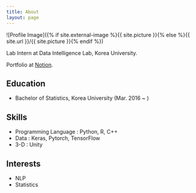 ```yaml
---
title: About
layout: page
---
```

![Profile Image]({% if site.external-image %}{{ site.picture }}{% else %}{{ site.url }}/{{ site.picture }}{% endif %})

Lab Intern at Data Intelligence Lab, Korea University.  


Portfolio at [Notion](https://www.notion.so/keom/Hey-there-I-m-Ji-Hun-654f3eb3131c4ef7b6f604deb07711b2).


<h2>Education</h2>

<ul class="education-list">
	<li>Bachelor of Statistics, Korea University (Mar. 2016 ~ ) </li>
</ul>


<h2>Skills</h2>

<ul class="skill-list">
	<li>Programming Language : Python, R, C++</li>
	<li>Data : Keras, Pytorch, TensorFlow</li>
	<li>3-D : Unity</li>
</ul>

<h2>Interests</h2>

<ul class="interest-list">
	<li>NLP</li>
	<li>Statistics</li>
</ul>


